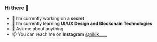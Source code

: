 ### Hi there 👋
- 🔭 I’m currently working on a **secret**
- 🌱 I’m currently learning **UI/UX Design and Blockchain Technologies**
- 💬 Ask me about anything
- 📫 You can reach me on **Instagram** [@nikik____](https://www.instagram.com/nikitakoynov_/)
